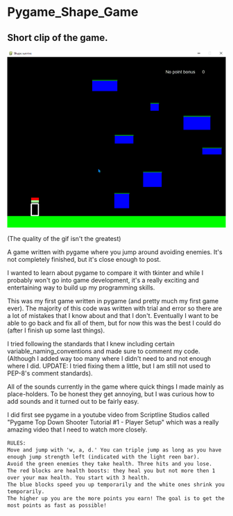 # Pygame_Shape_Game

Short clip of the game.
-

![screen-gif](./readme/shape_game_animation.gif)

(The quality of the gif isn't the greatest)


A game written with pygame where you jump around avoiding enemies.
It's not completely finished, but it's close enough to post.

I wanted to learn about pygame to compare it with tkinter and while I probably won't go into game development, it's a really exciting and entertaining way to build up my programming skills.

This was my first game written in pygame (and pretty much my first game ever). The majority of this code was written with trial and error so there are a lot of mistakes that I know about and that I don't. Eventually I want to be able to go back and fix all of them, but for now this was the best I could do (after I finish up some last things).

I tried following the standards that I knew including certain variable_naming_conventions and made sure to comment my code. (Although I added way too many where I didn't need to and not enough where I did. UPDATE: I tried fixing them a little, but I am still not used to PEP-8's comment standards). 

All of the sounds currently in the game where quick things I made mainly as place-holders. To be honest they get annoying, but I was curious how to add sounds and it turned out to be fairly easy.

I did first see pygame in a youtube video from Scriptline Studios called "Pygame Top Down Shooter Tutorial #1 - Player Setup" which was a really amazing video that I need to watch more closely.

```
RULES:
Move and jump with 'w, a, d.' You can triple jump as long as you have enough jump strength left (indicated with the light reen bar).
Avoid the green enemies they take health. Three hits and you lose.
The red blocks are health boosts: they heal you but not more then 1 over your max health. You start with 3 health.
The blue blocks speed you up temporarily and the white ones shrink you temporarily.
The higher up you are the more points you earn! The goal is to get the most points as fast as possible!
```
